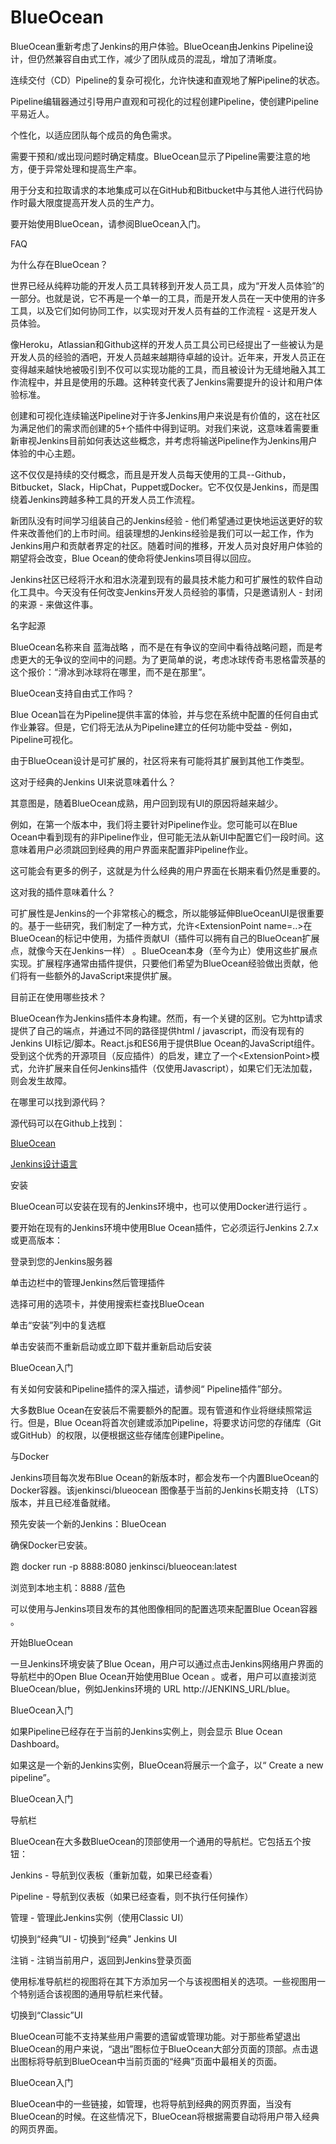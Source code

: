 # BlueOcean

BlueOcean重新考虑了Jenkins的用户体验。BlueOcean由Jenkins Pipeline设计，但仍然兼容自由式工作，减少了团队成员的混乱，增加了清晰度。

连续交付（CD）Pipeline的复杂可视化，允许快速和直观地了解Pipeline的状态。

Pipeline编辑器通过引导用户直观和可视化的过程创建Pipeline，使创建Pipeline平易近人。

个性化，以适应团队每个成员的角色需求。

需要干预和/或出现问题时确定精度。BlueOcean显示了Pipeline需要注意的地方，便于异常处理和提高生产率。

用于分支和拉取请求的本地集成可以在GitHub和Bitbucket中与其他人进行代码协作时最大限度提高开发人员的生产力。

要开始使用BlueOcean，请参阅BlueOcean入门。

FAQ

为什么存在BlueOcean？

世界已经从纯粹功能的开发人员工具转移到开发人员工具，成为“开发人员体验”的一部分。也就是说，它不再是一个单一的工具，而是开发人员在一天中使用的许多工具，以及它们如何协同工作，以实现对开发人员有益的工作流程 - 这是开发人员体验。

像Heroku，Atlassian和Github这样的开发人员工具公司已经提出了一些被认为是开发人员的经验的酒吧，开发人员越来越期待卓越的设计。近年来，开发人员正在变得越来越快地被吸引到不仅可以实现功能的工具，而且被设计为无缝地融入其工作流程中，并且是使用的乐趣。这种转变代表了Jenkins需要提升的设计和用户体验标准。

创建和可视化连续输送Pipeline对于许多Jenkins用户来说是有价值的，这在社区为满足他们的需求而创建的5+个插件中得到证明。对我们来说，这意味着需要重新审视Jenkins目前如何表达这些概念，并考虑将输送Pipeline作为Jenkins用户体验的中心主题。

这不仅仅是持续的交付概念，而且是开发人员每天使用的工具--Github，Bitbucket，Slack，HipChat，Puppet或Docker。它不仅仅是Jenkins，而是围绕着Jenkins跨越多种工具的开发人员工作流程。

新团队没有时间学习组装自己的Jenkins经验 - 他们希望通过更快地运送更好的软件来改善他们的上市时间。组装理想的Jenkins经验是我们可以一起工作，作为Jenkins用户和贡献者界定的社区。随着时间的推移，开发人员对良好用户体验的期望将会改变，Blue Ocean的使命将使Jenkins项目得以回应。

Jenkins社区已经将汗水和泪水浇灌到现有的最具技术能力和可扩展性的软件自动化工具中。今天没有任何改变Jenkins开发人员经验的事情，只是邀请别人 - 封闭的来源 - 来做这件事。

名字起源

BlueOcean名称来自 蓝海战略 ，而不是在有争议的空间中看待战略问题，而是考虑更大的无争议的空间中的问题。为了更简单的说，考虑冰球传奇韦恩格雷茨基的这个报价：“滑冰到冰球将在哪里，而不是在那里”。

BlueOcean支持自由式工作吗？

Blue Ocean旨在为Pipeline提供丰富的体验，并与您在系统中配置的任何自由式作业兼容。但是，它们将无法从为Pipeline建立的任何功能中受益 - 例如，Pipeline可视化。

由于BlueOcean设计是可扩展的，社区将来有可能将其扩展到其他工作类型。

这对于经典的Jenkins UI来说意味着什么？

其意图是，随着BlueOcean成熟，用户回到现有UI的原因将越来越少。

例如，在第一个版本中，我们将主要针对Pipeline作业。您可能可以在Blue Ocean中看到现有的非Pipeline作业，但可能无法从新UI中配置它们一段时间。这意味着用户必须跳回到经典的用户界面来配置非Pipeline作业。

这可能会有更多的例子，这就是为什么经典的用户界面在长期来看仍然是重要的。

这对我的插件意味着什么？

可扩展性是Jenkins的一个非常核心的概念，所以能够延伸BlueOceanUI是很重要的。基于一些研究，我们制定了一种方式，允许&lt;ExtensionPoint name=..&gt;在BlueOcean的标记中使用，为插件贡献UI（插件可以拥有自己的BlueOcean扩展点，就像今天在Jenkins一样） 。BlueOcean本身（至今为止）使用这些扩展点实现。扩展程序通常由插件提供，只要他们希望为BlueOcean经验做出贡献，他们将有一些额外的JavaScript来提供扩展。

目前正在使用哪些技术？

BlueOcean作为Jenkins插件本身构建。然而，有一个关键的区别。它为http请求提供了自己的端点，并通过不同的路径提供html / javascript，而没有现有的Jenkins UI标记/脚本。React.js和ES6用于提供Blue Ocean的JavaScript组件。受到这个优秀的开源项目（反应插件）的启发，建立了一个&lt;ExtensionPoint&gt;模式，允许扩展来自任何Jenkins插件（仅使用Javascript），如果它们无法加载，则会发生故障。

在哪里可以找到源代码？

源代码可以在Github上找到：

[BlueOcean](https://github.com/jenkinsci/blueocean-plugin)

[Jenkins设计语言](https://github.com/jenkinsci/jenkins-design-language)

安装

BlueOcean可以安装在现有的Jenkins环境中，也可以使用Docker进行运行 。



要开始在现有的Jenkins环境中使用Blue Ocean插件，它必须运行Jenkins 2.7.x或更高版本：



登录到您的Jenkins服务器

单击边栏中的管理Jenkins然后管理插件

选择可用的选项卡，并使用搜索栏查找BlueOcean

单击“安装”列中的复选框

单击安装而不重新启动或立即下载并重新启动后安装

BlueOcean入门



有关如何安装和Pipeline插件的深入描述，请参阅“ Pipeline插件”部分。



大多数Blue Ocean在安装后不需要额外的配置。现有管道和作业将继续照常运行。但是，Blue Ocean将首次创建或添加Pipeline，将要求访问您的存储库（Git或GitHub）的权限，以便根据这些存储库创建Pipeline。



与Docker

Jenkins项目每次发布Blue Ocean的新版本时，都会发布一个内置BlueOcean的Docker容器。该jenkinsci/blueocean 图像基于当前的Jenkins长期支持 （LTS）版本，并且已经准备就绪。



预先安装一个新的Jenkins：BlueOcean



确保Docker已安装。

跑 docker run -p 8888:8080 jenkinsci/blueocean:latest

浏览到本地主机：8888 /蓝色

可以使用与Jenkins项目发布的其他图像相同的配置选项来配置Blue Ocean容器 。



开始BlueOcean

一旦Jenkins环境安装了Blue Ocean，用户可以通过点击Jenkins网络用户界面的导航栏中的Open Blue Ocean开始使用Blue Ocean 。或者，用户可以直接浏览BlueOcean/blue，例如Jenkins环境的 URL http://JENKINS\_URL/blue。



BlueOcean入门



如果Pipeline已经存在于当前的Jenkins实例上，则会显示 Blue Ocean Dashboard。



如果这是一个新的Jenkins实例，BlueOcean将展示一个盒子，以“ Create a new pipeline”。



BlueOcean入门



导航栏

BlueOcean在大多数BlueOcean的顶部使用一个通用的导航栏。它包括五个按钮：



Jenkins - 导航到仪表板（重新加载，如果已经查看）

Pipeline - 导航到仪表板（如果已经查看，则不执行任何操作）

管理 - 管理此Jenkins实例（使用Classic UI）

切换到“经典”UI - 切换到“经典” Jenkins UI

注销 - 注销当前用户，返回到Jenkins登录页面

使用标准导航栏的视图将在其下方添加另一个与该视图相关的选项。一些视图用一个特别适合该视图的通用导航栏来代替。



切换到“Classic”UI

BlueOcean可能不支持某些用户需要的遗留或管理功能。对于那些希望退出BlueOcean的用户来说，“退出”图标位于BlueOcean大部分页面的顶部。点击退出图标将导航到BlueOcean中当前页面的“经典”页面中最相关的页面。



BlueOcean入门



BlueOcean中的一些链接，如管理，也将导航到经典的网页界面，当没有BlueOcean的时候。在这些情况下，BlueOcean将根据需要自动将用户带入经典的网页界面。

